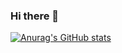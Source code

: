 ### Hi there 👋

[![Anurag's GitHub stats](https://github-readme-stats.vercel.app/apiNoeReyesGanuraghazra)](https://github.com/anuraghazra/github-readme-stats)

<!--
**NoeReyesG/NoeReyesG** is a ✨ _special_ ✨ repository because its `README.md` (this file) appears on your GitHub profile.

Here are some ideas to get you started:

- 🔭 I’m currently working on ...
- 🌱 I’m currently learning ...
- 👯 I’m looking to collaborate on ...
- 🤔 I’m looking for help with ...
- 💬 Ask me about ...
- 📫 How to reach me: ...
- 😄 Pronouns: ...
- ⚡ Fun fact: ...
-->
